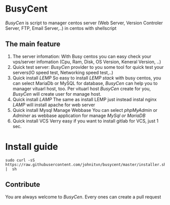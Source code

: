 # BusyCent
*BusyCen* is script to manager centos server (Web Server, Version Controler Server, FTP, Email Server,..) in centos with shellscript

## The main feature
1. The server infomation:
With Busy centos you can easy check your vps/server infomation (Cpu, Ram, Disk, OS Version, Keneral Version, ..)
2. Quick test server:
*BusyCen* provider to you some tool for quick test your servers(IO speed test, Networking speed test,..)
3. Quick install *LEMP*
So easy to install *LEMP stack* with busy centos, you can select MariaDb or MySQL for database, *BusyCen* can help you to manager vituarl host, too.
Per vituarl host *BusyCen* create for you, *BusyCen* will create user for manage host.
4. Quick install *LAMP*
The same as install LEMP just instead instal nginx *LAMP* will install apache for web server
5. Quick install Mysql Manage Webbase
You can select *phpMyAdmin* or *Adminer* as  webbase application for manage *MySql or MariaDB*
6. Quick install VCS
Verry easy if you want to install gitlab for VCS, just 1 sec.


# Install guide

```
sudo curl -sS https://raw.githubusercontent.com/johnitvn/busycent/master/installer.sh |  sh
```

## Contribute
You are always welcome to *BusyCen*. Every ones can create a pull request
